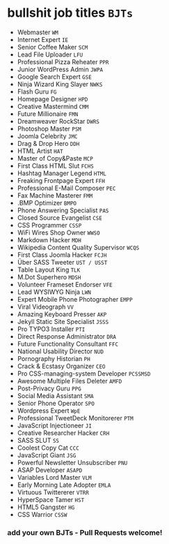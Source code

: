 # bullshit job titles `BJTs`

* Webmaster `WM`
* Internet Expert `IE`
* Senior Coffee Maker `SCM`
* Lead File Uploader `LFU`
* Professional Pizza Reheater `PPR`
* Junior WordPress Admin `JWPA`
* Google Search Expert `GSE`
* Ninja Wizard King Slayer `NWKS`
* Flash Guru `FG`
* Homepage Designer `HPD`
* Creative Mastermind `CMM`
* Future Millionaire `FMN`
* Dreamweaver RockStar `DWRS`
* Photoshop Master `PSM`
* Joomla Celebrity `JMC`
* Drag & Drop Hero `DDH`
* HTML Artist `HAT`
* Master of Copy&Paste `MCP`
* First Class HTML Slut `FCHS`
* Hashtag Manager Legend `HTML`
* Freaking Frontpage Expert `FFH`
* Professional E-Mail Composer `PEC`
* Fax Machine Masterer `FMM`
* .BMP Optimizer `BMPO`
* Phone Answering Specialist `PAS`
* Closed Source Evangelist `CSE`
* CSS Programmer `CSSP`
* WiFi Wires Shop Owner `WWSO`
* Markdown Hacker `MDH`
* Wikipedia Content Quality Supervisor `WCQS`
* First Class Joomla Hacker `FCJH`
* Über SASS Tweeter `UST / USST`
* Table Layout King `TLK`
* M.Dot Superhero `MDSH`
* Volunteer Frameset Endorser `VFE`
* Lead WYSIWYG Ninja `LWN`
* Expert Mobile Phone Photographer `EMPP`
* Viral Videograph `VV`
* Amazing Keyboard Presser `AKP`
* Jekyll Static Site Specialist `JSSS`
* Pro TYPO3 Installer `PTI`
* Direct Response Administrator `DRA`
* Future Functionality Consultant `FFC`
* National Usability Director `NUD`
* Pornography Historian `PH`
* Crack & Ecstasy Organizer `CEO`
* Pro CSS-managing-system Developer `PCSSMSD`
* Awesome Multiple Files Deleter `AMFD`
* Post-Privacy Guru `PPG`
* Social Media Assistant `SMA`
* Senior Phone Operator `SPO`
* Wordpress Expert `WpE`
* Professional TweetDeck Monitorerer `PTM`
* JavaScript Injectioneer `JI`
* Creative Researcher Hacker `CRH`
* SASS SLUT `SS`
* Coolest Copy Cat `CCC`
* JavaScript Giant `JSG`
* Powerful Newsletter Unsubscriber `PNU`
* ASAP Developer `ASAPD`
* Variables Lord Master `VLM`
* Early Morning Late Adopter `EMLA`
* Virtuous Twittererer `VTRR`
* HyperSpace Tamer `HST` 
* HTML5 Gangster `HG`
* CSS Warrior `CSSW`

### add your own BJTs - Pull Requests welcome!
